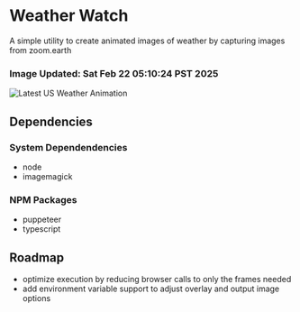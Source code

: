 # Weather Watch

A simple utility to create animated images of weather by capturing images from zoom.earth

### Image Updated: Sat Feb 22 05:10:24 PST 2025

![Latest US Weather Animation](animations/2025-02-22.webp)

## Dependencies
### System Dependendencies
* node
* imagemagick
### NPM Packages
* puppeteer
* typescript

## Roadmap
* optimize execution by reducing browser calls to only the frames needed
* add environment variable support to adjust overlay and output image options
